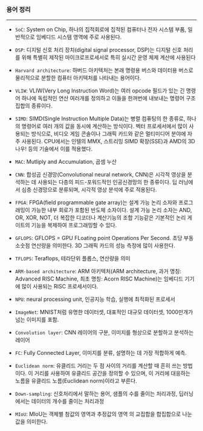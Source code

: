 ### 용어 정리
---
- `SoC`: System on Chip, 하나의 집적회로에 집적된 컴퓨터나 전자 시스템 부품, 일반적으로 임베디드 시스템 영역에 주로 사용된다. 
- `DSP`: 디지털 신호 처리 장치(digital signal processor, DSP)는 디지털 신호 처리를 위해 특별히 제작된 마이크로프로세서로 특히 실시간 운영 체제 계산에 사용된다

- `Harvard architecture`: 하버드 아키텍처는 본래 명령용 버스와 데이터용 버스로 물리적으로 분할한 컴퓨터 아키텍처를 나타내는 용어이다.

- `VLIW`: VLIW(Very Long Instruction Word)는 여러 opcode 필드가 있는 긴 명령어 하나에 독립적인 연산 여러개를 정의하고 이들을 한꺼번에 내보내는 명령어 구조 집합의 종류이다.

- `SIMD`: SIMD(Single Instruction Multiple Data)는 병렬 컴퓨팅의 한 종류로, 하나의 명령어로 여러 개의 값을 동시에 계산하는 방식이다. 벡터 프로세서에서 많이 사용되는 방식으로, 비디오 게임 콘솔이나 그래픽 카드와 같은 멀티미디어 분야에 자주 사용된다. CPU에서는 인텔의 MMX, 스트리밍 SIMD 확장(SSE)과 AMD의 3D나우! 등의 기술에서 이를 적용했다. 

- `MAC`: Mutliply and Accumulation, 곱셈 누산 

- `CNN`: 합성곱 신경망(Convolutional neural network, CNN)은 시각적 영상을 분석하는 데 사용되는 다층의 피드-포워드적인 인공신경망의 한 종류이다. 딥 러닝에서 심층 신경망으로 분류되며, 시각적 영상 분석에 주로 적용된다. 

- `FPGA`: FPGA(field programmable gate array)는 설계 가능 논리 소자와 프로그래밍이 가능한 내부 회로가 포함된 반도체 소자이다. 설계 가능 논리 소자는 AND, OR, XOR, NOT, 더 복잡한 디코더나 계산기능의 조합 기능같은 기본적인 논리 게이트의 기능을 복제하여 프로그래밍할 수 있다.

- `GFLOPS`: GFLOPS = GPU FLoating point Operations Per Second. 초당 부동소숫점 연산량을 의미한다. 3D 그래픽 카드의 성능 측정에 많이 사용한다.

- `TFLOPS`: Teraflops, 테라단위 플롭스, 연산량을 의미

- `ARM-based architecture`: ARM 아키텍처(ARM architecture, 과거 명칭: Advanced RISC Machine, 최초 명칭: Acorn RISC Machine)는 임베디드 기기에 많이 사용되는 RISC 프로세서이다.

- `NPU`: neural processing unit, 인공지능 학습, 실행에 최적화된 프로세서

- `ImageNet`: MNIST처럼 유명한 데이터셋, 대표적인 대규모 데이터셋, 1000만개가 넘는 이미지를 포함.

- `Convolution layer`: CNN 레이어의 구분, 이미지를 형상으로 분할하고 분석하는 레이어

- `FC`: Fully Connected Layer, 이미지를 분류, 설명하는 데 가장 적합하게 예측.

- `Euclidean norm`: 유클리드 거리는 두 점 사이의 거리를 계산할 때 흔히 쓰는 방법이다. 이 거리를 사용하여 유클리드 공간을 정의할 수 있으며, 이 거리에 대응하는 노름을 유클리드 노름(Euclidean norm)이라고 부른다.

- `Down-sampling`: 신호처리에서 말하는 용어, 샘플의 수를 줄이는 처리과정, 딥러닝에서는 데이터의 개수를 줄이는 처리과정

- `MIoU`: MIoU는 객체별 참값의 영역과 추정값의 영역 의 교집합을 합집합으로 나눈 값을 의미한다.